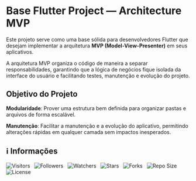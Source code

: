<!-- Título -->
# Base Flutter Project — Architecture MVP

Este projeto serve como uma base sólida para desenvolvedores Flutter que desejam implementar a arquitetura **MVP (Model-View-Presenter)** em seus aplicativos.

A arquitetura MVP organiza o código de maneira a separar responsabilidades, garantindo que a lógica de negócios fique isolada da interface do usuário e facilitando testes, manutenção e evolução do projeto.

## Objetivo do Projeto

**Modularidade**: Prover uma estrutura bem definida para organizar pastas e arquivos de forma escalável.

**Manutenção**: Facilitar a manutenção e a evolução do aplicativo, permitindo alterações rápidas em qualquer camada sem impactos inesperados.

<!-- Informações -->
## &#8505; Informações

![Visitors](https://api.visitorbadge.io/api/visitors?path=Devsgeeknerd%2Fbas-flu-pro-mvp-pro-pro&label=Visitantes&labelColor=%23700070&labelStyle=none&countColor=%23000fff&style=plastic&color=%23ffffff "Total de Visitantes")
&nbsp;
![Followers](https://img.shields.io/github/followers/Devsgeeknerd?style=p&label=Seguidores&labelColor=800080&color=000fff "Total de Seguidores")
&nbsp;
![Watchers](https://img.shields.io/github/watchers/Devsgeeknerd/bas-flu-pro-mvp-pro-pro?style=p&label=Observadores&labelColor=800080&color=000fff "Total de Observadores")
&nbsp;
![Stars](https://img.shields.io/github/stars/Devsgeeknerd/bas-flu-pro-mvp-pro-pro?style=p&label=Estrelas&labelColor=800080&color=000fff "Total de Estrelas")
&nbsp;
![Forks](https://img.shields.io/github/forks/Devsgeeknerd/bas-flu-pro-mvp-pro-pro?style=p&label=Bifurcações&labelColor=800080&color=000fff "Total de Bifurcações")
&nbsp;
![Repo Size](https://img.shields.io/github/repo-size/Devsgeeknerd/bas-flu-pro-mvp-pro-pro?style=p&label=Tamanho&labelColor=800080&color=000fff "Tamanho do Repositório")
&nbsp;
![License](https://img.shields.io/github/license/Devsgeeknerd/bas-flu-pro-mvp-pro-pro?style=p&label=Licença&labelColor=800080&color=000fff "Licença do Repositório")
